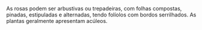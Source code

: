 As rosas podem ser arbustivas ou trepadeiras, com folhas compostas, pinadas, estipuladas e alternadas, tendo folíolos com bordos serrilhados. As plantas geralmente apresentam acúleos.

